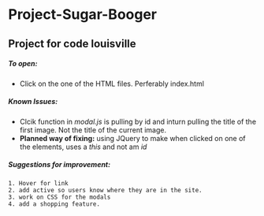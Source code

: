 # Project-Sugar-Booger
## Project for code louisville
##### To  open: 
   - Click on the one of the HTML files. Perferably index.html
   
##### Known Issues:
   - Clcik function in *modal.js* is pulling by id and inturn pulling the title of the first image. Not the title of the current image.
   - **Planned way of fixing:** using JQuery to make when clicked on one of the elements, uses a *this* and not am *id*

##### Suggestions for improvement:
    
    1. Hover for link
    2. add active so users know where they are in the site.
    3. work on CSS for the modals
    4. add a shopping feature.
